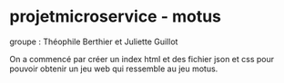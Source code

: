 # projetmicroservice - motus
groupe : Théophile Berthier et Juliette Guillot

On a commencé par créer un index html et des fichier json et css pour pouvoir obtenir un jeu web qui ressemble au jeu motus.

